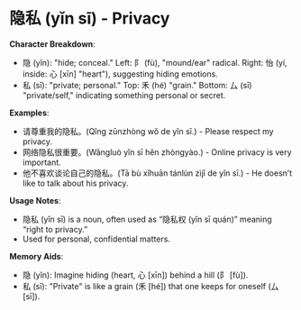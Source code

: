 # **隐私 (yǐn sī) - Privacy**

**Character Breakdown**:  
- 隐 (yǐn): "hide; conceal." Left: 阝 (fù), "mound/ear" radical. Right: 怡 (yí, inside: 心 [xīn] "heart"), suggesting hiding emotions.  
- 私 (sī): "private; personal." Top: 禾 (hé) "grain." Bottom: 厶 (sī) "private/self," indicating something personal or secret.

**Examples**:  
- 请尊重我的隐私。(Qǐng zūnzhòng wǒ de yǐn sī.) - Please respect my privacy.  
- 网络隐私很重要。(Wǎngluò yǐn sī hěn zhòngyào.) - Online privacy is very important.  
- 他不喜欢谈论自己的隐私。(Tā bù xǐhuān tánlùn zìjǐ de yǐn sī.) - He doesn’t like to talk about his privacy.

**Usage Notes**:  
- 隐私 (yǐn sī) is a noun, often used as “隐私权 (yǐn sī quán)” meaning “right to privacy.”  
- Used for personal, confidential matters.

**Memory Aids**:  
- 隐 (yǐn): Imagine hiding (heart, 心 [xīn]) behind a hill (阝 [fù]).  
- 私 (sī): "Private" is like a grain (禾 [hé]) that one keeps for oneself (厶 [sī]).